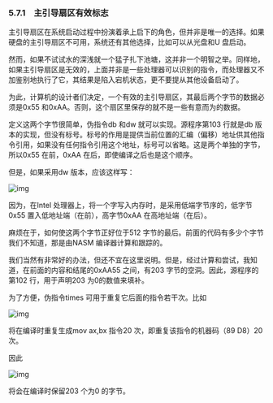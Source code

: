 ### 5.7.1　主引导扇区有效标志

主引导扇区在系统启动过程中扮演着承上启下的角色，但并非是唯一的选择。如果硬盘的主引导扇区不可用，系统还有其他选择，比如可以从光盘和U 盘启动。

然而，如果不试试水的深浅就一个猛子扎下池塘，这并非一个明智之举。同样地，如果主引导扇区是无效的，上面并非是一些处理器可以识别的指令，而处理器又不加鉴别地执行了它，其结果是陷入宕机状态，更不要提从其他设备启动了。

为此，计算机的设计者们决定，一个有效的主引导扇区，其最后两个字节的数据必须是0x55 和0xAA。否则，这个扇区里保存的就不是一些有意而为的数据。

定义这两个字节很简单，伪指令db 和dw 就可以实现。源程序第103 行就是db 版本的实现，但没有标号。标号的作用是提供当前位置的汇编（偏移）地址供其他指令引用，如果没有任何指令引用这个地址，标号可以省略。这是两个单独的字节，所以0x55 在前，0xAA 在后，即使编译之后也是这个顺序。

但是，如果采用dw 版本，应该这样写：

![img](../0-Assets/Epubook/x86汇编语言从实模式到保护模式_李忠_等_Z_Library/images/00108.jpeg)

因为，在Intel 处理器上，将一个字写入内存时，是采用低端字节序的，低字节0x55 置入低地址端（在前），高字节0xAA 在高地址端（在后）。

麻烦在于，如何使这两个字节正好位于512 字节的最后。前面的代码有多少个字节我们不知道，那是由NASM 编译器计算和跟踪的。

我们当然有非常好的办法，但还不宜在这里说明。但是，经过计算和尝试，我知道，在前面的内容和结尾的0xAA55 之间，有203 字节的空洞。因此，源程序的第102 行，用于声明203 为0的数值来填补。

为了方便，伪指令times 可用于重复它后面的指令若干次。比如

![img](../0-Assets/Epubook/x86汇编语言从实模式到保护模式_李忠_等_Z_Library/images/00109.jpeg)

将在编译时重复生成mov ax,bx 指令20 次，即重复该指令的机器码（89 D8）20 次。

因此

![img](../0-Assets/Epubook/x86汇编语言从实模式到保护模式_李忠_等_Z_Library/images/00110.jpeg)

将会在编译时保留203 个为0 的字节。